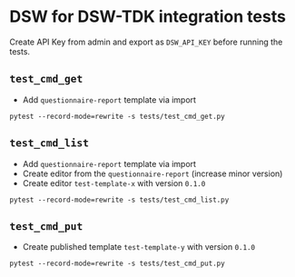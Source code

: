 # DSW for DSW-TDK integration tests

Create API Key from admin and export as `DSW_API_KEY` before running the tests.

## `test_cmd_get`

- Add `questionnaire-report` template via import

```
pytest --record-mode=rewrite -s tests/test_cmd_get.py
```

## `test_cmd_list`

- Add `questionnaire-report` template via import
- Create editor from the `questionnaire-report` (increase minor version)
- Create editor `test-template-x` with version `0.1.0`

```
pytest --record-mode=rewrite -s tests/test_cmd_list.py
```

## `test_cmd_put`

- Create published template `test-template-y` with version `0.1.0`

```
pytest --record-mode=rewrite -s tests/test_cmd_put.py
```
